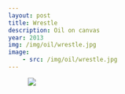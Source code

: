 ```yaml
---
layout: post
title: Wrestle
description: Oil on canvas
year: 2013
img: /img/oil/wrestle.jpg
image:
    - src: /img/oil/wrestle.jpg
---
```

<figure>
  <img
    class="post-image" src="{{ page.image[0].src }}">
</figure>
